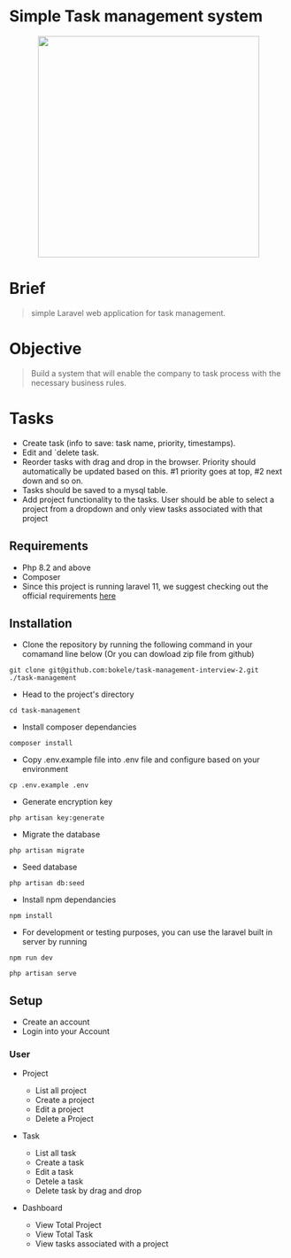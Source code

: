 # Simple Task management system

<p align="center"><a href="https://github.com/bokele" target="_blank">
<img src="/public/assets/dashboard.png" width="400"></a></p>

# Brief

> simple Laravel web application for task management.

# Objective

> Build a system that will enable the company to task process with the necessary business rules.

# Tasks

-   Create task (info to save: task name, priority, timestamps).
-   Edit and `delete task.
-   Reorder tasks with drag and drop in the browser. Priority should automatically be updated based on this. #1 priority goes at top, #2 next down and so on.
-   Tasks should be saved to a mysql table.
-   Add project functionality to the tasks. User should be able to select a project from a dropdown and only view tasks associated with that project

## Requirements

-   Php 8.2 and above
-   Composer
-   Since this project is running laravel 11, we suggest checking out the official requirements [here](https://laravel.com/docs/11.x)

## Installation

-   Clone the repository by running the following command in your comamand line below (Or you can dowload zip file from github)

```shell
git clone git@github.com:bokele/task-management-interview-2.git  ./task-management
```

-   Head to the project's directory

```shell
cd task-management
```

-   Install composer dependancies

```shell
composer install
```

-   Copy .env.example file into .env file and configure based on your environment

```shell
cp .env.example .env
```

-   Generate encryption key

```shell
php artisan key:generate
```

-   Migrate the database

```shell
php artisan migrate
```

-   Seed database
```shell
php artisan db:seed
```
-   Install npm dependancies

```shell
npm install
```

-   For development or testing purposes, you can use the laravel built in server by running

```shell
npm run dev
```

```shell
php artisan serve
```

## Setup
-   Create an account
-   Login into your Account


### User

-   Project
    -   List all project
    -   Create a project
    -   Edit a project
    -   Delete a Project

-   Task
    -   List all task
    -   Create a task
    -   Edit a task
    -   Detele a task
    -   Delete task by drag and drop

-   Dashboard
    -   View Total Project
    -   View Total Task
    -   View tasks associated with a project



